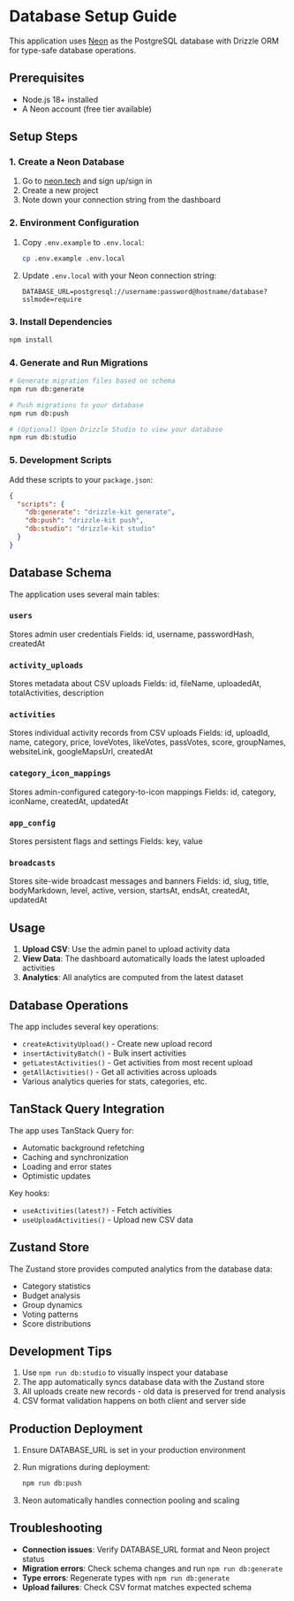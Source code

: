 # Database Setup Guide

This application uses [Neon](https://neon.tech) as the PostgreSQL database with Drizzle ORM for type-safe database operations.

## Prerequisites

- Node.js 18+ installed
- A Neon account (free tier available)

## Setup Steps

### 1. Create a Neon Database

1. Go to [neon.tech](https://neon.tech) and sign up/sign in
2. Create a new project
3. Note down your connection string from the dashboard

### 2. Environment Configuration

1. Copy `.env.example` to `.env.local`:

   ```bash
   cp .env.example .env.local
   ```

2. Update `.env.local` with your Neon connection string:

   ```
   DATABASE_URL=postgresql://username:password@hostname/database?sslmode=require
   ```

### 3. Install Dependencies

```bash
npm install
```

### 4. Generate and Run Migrations

```bash
# Generate migration files based on schema
npm run db:generate

# Push migrations to your database
npm run db:push

# (Optional) Open Drizzle Studio to view your database
npm run db:studio
```

### 5. Development Scripts

Add these scripts to your `package.json`:

```json
{
  "scripts": {
    "db:generate": "drizzle-kit generate",
    "db:push": "drizzle-kit push",
    "db:studio": "drizzle-kit studio"
  }
}
```

## Database Schema

The application uses several main tables:

### `users`

Stores admin user credentials
Fields: id, username, passwordHash, createdAt

### `activity_uploads`

Stores metadata about CSV uploads
Fields: id, fileName, uploadedAt, totalActivities, description

### `activities`

Stores individual activity records from CSV uploads
Fields: id, uploadId, name, category, price, loveVotes, likeVotes, passVotes, score, groupNames, websiteLink, googleMapsUrl, createdAt

### `category_icon_mappings`

Stores admin-configured category-to-icon mappings
Fields: id, category, iconName, createdAt, updatedAt

### `app_config`

Stores persistent flags and settings
Fields: key, value

### `broadcasts`

Stores site-wide broadcast messages and banners
Fields: id, slug, title, bodyMarkdown, level, active, version, startsAt, endsAt, createdAt, updatedAt

## Usage

1. **Upload CSV**: Use the admin panel to upload activity data
2. **View Data**: The dashboard automatically loads the latest uploaded activities
3. **Analytics**: All analytics are computed from the latest dataset

## Database Operations

The app includes several key operations:

- `createActivityUpload()` - Create new upload record
- `insertActivityBatch()` - Bulk insert activities
- `getLatestActivities()` - Get activities from most recent upload
- `getAllActivities()` - Get all activities across uploads
- Various analytics queries for stats, categories, etc.

## TanStack Query Integration

The app uses TanStack Query for:

- Automatic background refetching
- Caching and synchronization
- Loading and error states
- Optimistic updates

Key hooks:

- `useActivities(latest?)` - Fetch activities
- `useUploadActivities()` - Upload new CSV data

## Zustand Store

The Zustand store provides computed analytics from the database data:

- Category statistics
- Budget analysis
- Group dynamics
- Voting patterns
- Score distributions

## Development Tips

1. Use `npm run db:studio` to visually inspect your database
2. The app automatically syncs database data with the Zustand store
3. All uploads create new records - old data is preserved for trend analysis
4. CSV format validation happens on both client and server side

## Production Deployment

1. Ensure DATABASE_URL is set in your production environment
2. Run migrations during deployment:

   ```bash
   npm run db:push
   ```

3. Neon automatically handles connection pooling and scaling

## Troubleshooting

- **Connection issues**: Verify DATABASE_URL format and Neon project status
- **Migration errors**: Check schema changes and run `npm run db:generate`
- **Type errors**: Regenerate types with `npm run db:generate`
- **Upload failures**: Check CSV format matches expected schema
